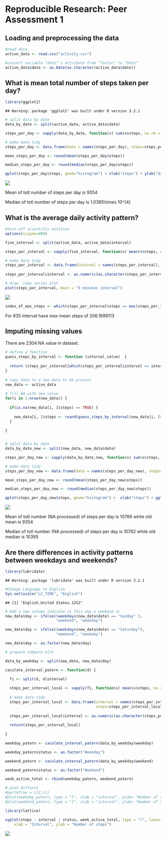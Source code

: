 # Reproducible Research: Peer Assessment 1


## Loading and preprocessing the data


```r
#read data
active_data <- read.csv("activity.csv")

#convert variable "date"'s attribute from "factor" to "Date"
active_data$date <- as.Date(as.character(active_data$date))
```

## What is mean total number of steps taken per day?


```r
library(ggplot2)
```

```
## Warning: package 'ggplot2' was built under R version 3.2.1
```

```r
# split data by date
data_by_date <- split(active_data, active_data$date)

steps_per_day <- sapply(data_by_date, function(x) sum(x$steps, na.rm = TRUE))

# make data tidy
steps_per_day <- data.frame(date = names(steps_per_day), steps=steps_per_day, row.names = NULL)

mean_steps_per_day <- round(mean(steps_per_day$steps))

median_steps_per_day <- round(median(steps_per_day$steps))

qplot(steps_per_day$steps, geom="histogram") + xlab("steps") + ylab("days") + ggtitle("Steps per day") + scale_x_continuous(breaks = seq(0, 25000, by = 5000))
```

![](PA1_template_files/figure-html/unnamed-chunk-2-1.png) 

Mean of totl number of steps per day is  9354

Median of totl number of steps per day is  1.0395\times 10^{4}

## What is the average daily activity pattern?


```r
#turn off scientific notation
options(scipen=999)

five_interval <- split(active_data, active_data$interval)

steps_per_interval <- sapply(five_interval, function(x) mean(x$steps, na.rm = TRUE))

# make data tidy
steps_per_interval <- data.frame(interval = names(steps_per_interval), steps=steps_per_interval, row.names = NULL)
 
steps_per_interval$interval <- as.numeric(as.character(steps_per_interval$interval))

# draw  time series plot
plot(steps_per_interval, main = "5 minutes interval")  
```

![](PA1_template_files/figure-html/unnamed-chunk-3-1.png) 

```r
index_of_max_steps <- which(steps_per_interval$steps == max(steps_per_interval$steps))
```

For 835 interval have max mean steps of  206.1698113


## Imputing missing values

There are 2304 NA value in dataset.


```r
# define a function
guess_steps_by_interval <- function (interval_value)  {
  
  return (steps_per_interval[which(steps_per_interval$interval == interval_value), ]$steps)
}
 
# copy data to a new data to be process
new_data <- active_data
 
# fill NA with new value
for(i in 1:nrow(new_data)) {
  
  if(is.na(new_data[i, ]$steps) == TRUE) {
    
    new_data[i, ]$steps <- round(guess_steps_by_interval(new_data[i, ]$interval))
  }
  
}


# split data by date
data_by_date_new <- split(new_data, new_data$date)

steps_per_day_new <- sapply(data_by_date_new, function(x) sum(x$steps, na.rm = TRUE))

# make data tidy
steps_per_day_new <- data.frame(date = names(steps_per_day_new), steps=steps_per_day_new, row.names = NULL)

mean_steps_per_day_new <- round(mean(steps_per_day_new$steps))

median_steps_per_day_new <- round(median(steps_per_day_new$steps))

qplot(steps_per_day_new$steps, geom="histogram") +  xlab("steps") + ggtitle("Steps per day (Fill Missing Value)")
```

![](PA1_template_files/figure-html/unnamed-chunk-4-1.png) 

Mean of totl number (NA processed) of steps per day is  10766 while old mean is 9354

Median of totl number (NA processed) of steps per day is  10762 while old median is  10395

## Are there differences in activity patterns between weekdays and weekends?


```r
library(lubridate)
```

```
## Warning: package 'lubridate' was built under R version 3.2.1
```

```r
#Change Language to English
Sys.setlocale("LC_TIME", "English")
```

```
## [1] "English_United States.1252"
```

```r
# Add a new column indicate is this day a weekend or
new_data$day <- ifelse((weekdays(new_data$date) == "Sunday" ), 
                       "weekend", "weekday")

new_data$day <- ifelse((weekdays(new_data$date) == "Saturday"), 
                       "weekend", "weekday")

new_data$day <- as.factor(new_data$day)

# prepare compare plot

data_by_weekday <- split(new_data, new_data$day)

caculate_interval_patern <- function(d) {
  
  fi <- split(d, d$interval)

  steps_per_interval_local <- sapply(fi, function(x) mean(x$steps, na.rm = TRUE))
  
  # make data tidy
  steps_per_interval_local <- data.frame(interval = names(steps_per_interval_local), 
                                         steps=steps_per_interval_local, row.names = NULL)
   
  steps_per_interval_local$interval <- as.numeric(as.character(steps_per_interval_local$interval))
  
  return(steps_per_interval_local)
  
}

weekday_patern <- caculate_interval_patern(data_by_weekday$weekday)

weekday_patern$status <- as.factor("Weekday")

weekend_patern <- caculate_interval_patern(data_by_weekday$weekend)

weekend_patern$status <- as.factor("Weekend")

week_active_total <- rbind(weekday_patern, weekend_patern)

# plot differnt
#par(mfrow = c(2,1))
#plot(weekday_patern, type = "l", xlab = "interval", ylab= "Number of steps", main = "weekday")
#plot(weekend_patern, type = "l", xlab = "interval", ylab= "Number of steps", main = "weekend")

library(lattice)

xyplot(steps ~ interval | status, week_active_total, type = "l", layout = c(1, 2), 
    xlab = "Interval", ylab = "Number of steps")
```

![](PA1_template_files/figure-html/unnamed-chunk-5-1.png) 







